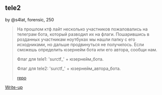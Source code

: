 ## tele2
by @s4lat, forensic, 250

> На прошлом ктф лайт несколько участников пожаловались на телеграм бота, который разводил их на флаги.
Пошарившись в розданных участникам ноутбуках мы нашли папку с его исходниками, но дальше продвинуться не получилось. Если сможешь определить юзернейм бота или его автора, сообщи нам.  
>  
> Флаг для tele1: 'surctf_' + юзернейм_бота.  
>  
> Флаг для tele2: 'surctf_' + юзернейм_автора_бота.  
>  
> [repo](repo.zip)  

[Write-up](WRITEUP.md)
